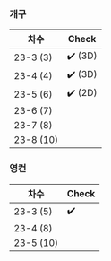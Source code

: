 
### 개구

| 차수 | Check |
| --- | --- |
| 23-3 (3) | ✔️ (3D) |
| 23-4 (4) | ✔️ (3D) | 
| 23-5 (6) |  ✔️ (2D) | 
| 23-6 (7) |  | 
| 23-7 (8) |  | 
| 23-8 (10) |  | 



### 영컨
| 차수 | Check |
| --- | --- |
| 23-3 (5) | ✔️ | 
| 23-4 (8) |  | 
| 23-5 (10) |  | 
